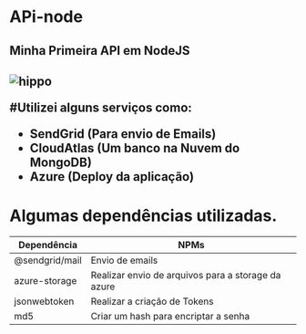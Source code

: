 # APi-node
 
<h2>Minha Primeira API em NodeJS<h2>
  
   ![hippo](https://media.giphy.com/media/1C8bHHJturSx2/giphy.gif)
      
#Utilizei alguns serviços como:
  - SendGrid (Para envio de Emails)
  - CloudAtlas (Um banco na Nuvem do MongoDB)
  - Azure (Deploy da aplicação)
  
       
# Algumas dependências  utilizadas.

| Dependência | NPMs |
| ------ | ------ |
|@sendgrid/mail | Envio de emails |
| azure-storage | Realizar envio de arquivos para a storage da azure |
| jsonwebtoken | Realizar a criação de Tokens |
| md5 | Criar um hash para encriptar a senha |

